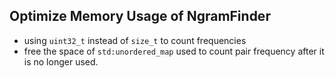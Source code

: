 ## Optimize Memory Usage of NgramFinder

- using `uint32_t` instead of `size_t` to count frequencies
- free the space of `std:unordered_map` used to count pair frequency after it is no longer used.